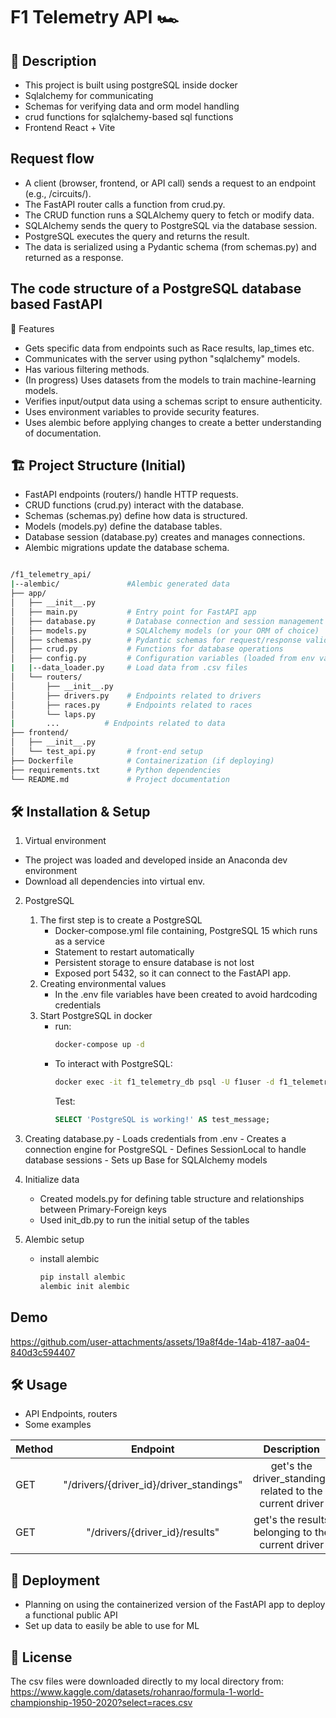 # F1 Telemetry API 🏎️
## 📖 Description
- This project is built using postgreSQL inside docker
- Sqlalchemy for communicating
- Schemas for verifying data and orm model handling
- crud functions for sqlalchemy-based sql functions
- Frontend React + Vite

## Request flow
- A client (browser, frontend, or API call) sends a request to an endpoint (e.g., /circuits/).
- The FastAPI router calls a function from crud.py.
- The CRUD function runs a SQLAlchemy query to fetch or modify data.
- SQLAlchemy sends the query to PostgreSQL via the database session.
- PostgreSQL executes the query and returns the result.
- The data is serialized using a Pydantic schema (from schemas.py) and returned as a response.
  
## The code structure of a PostgreSQL database based FastAPI
🚀 Features
  - Gets specific data from endpoints such as Race results, lap_times etc.
  - Communicates with the server using python "sqlalchemy" models.
  - Has various filtering methods.
  - (In progress) Uses datasets from the models to train machine-learning models.
  - Verifies input/output data using a schemas script to ensure authenticity.
  - Uses environment variables to provide security features.
  - Uses alembic before applying changes to create a better understanding of documentation.
## 🏗️ Project Structure (Initial)
- FastAPI endpoints (routers/) handle HTTP requests.
- CRUD functions (crud.py) interact with the database.
- Schemas (schemas.py) define how data is structured.
- Models (models.py) define the database tables.
- Database session (database.py) creates and manages connections.
- Alembic migrations update the database schema.
```bash

/f1_telemetry_api/
|--alembic/               #Alembic generated data
├── app/
│   ├── __init__.py
│   ├── main.py           # Entry point for FastAPI app
│   ├── database.py       # Database connection and session management
│   ├── models.py         # SQLAlchemy models (or your ORM of choice)
│   ├── schemas.py        # Pydantic schemas for request/response validation
│   ├── crud.py           # Functions for database operations
│   ├── config.py         # Configuration variables (loaded from env vars)
|   |--data_loader.py     # Load data from .csv files
│   └── routers/
│       ├── __init__.py
│       ├── drivers.py    # Endpoints related to drivers
│       ├── races.py      # Endpoints related to races
│       └── laps.py
|       ...          # Endpoints related to data
├── frontend/
│   ├── __init__.py
│   └── test_api.py       # front-end setup
├── Dockerfile            # Containerization (if deploying)
├── requirements.txt      # Python dependencies
└── README.md             # Project documentation
```
## 🛠️ Installation & Setup
 1. Virtual environment
 - The project was loaded and developed inside an Anaconda dev environment
 - Download all dependencies into virtual env.
 2. PostgreSQL
    1. The first step is to create a PostgreSQL
        - Docker-compose.yml file containing, PostgreSQL 15 which runs as a service
        - Statement to restart automatically
        - Persistent storage to ensure database is not lost
        - Exposed port 5432, so it can connect to the FastAPI app.
    2. Creating environmental values
       - In the .env file variables have been created to avoid hardcoding credentials
    3. Start PostgreSQL in docker
        - run:
            ```sh
            docker-compose up -d
            ```
        - To interact with PostgreSQL:
          ```sh
          docker exec -it f1_telemetry_db psql -U f1user -d f1_telemetry
          ```
          Test:
          ```SQL
          SELECT 'PostgreSQL is working!' AS test_message;
          ```
  3. Creating database.py
    - Loads credentials from .env
    - Creates a connection engine for PostgreSQL
    - Defines SessionLocal to handle database sessions
    - Sets up Base for SQLAlchemy models

4. Initialize data
   - Created models.py for defining table structure and relationships between Primary-Foreign keys
   - Used init_db.py to run the initial setup of the tables
5. Alembic setup
   - install alembic
     ```bash
     pip install alembic
     alembic init alembic
        ```

## Demo


https://github.com/user-attachments/assets/19a8f4de-14ab-4187-aa04-840d3c594407


## 🛠️ Usage
- API Endpoints, routers
- Some examples

| Method        | Endpoint                                     | Description   |
| ------------- |:--------------------------------------------:| :------------:|
| GET           | "/drivers/{driver_id}/driver_standings"      |get's the driver_standings related to the current driver       |
| GET           | "/drivers/{driver_id}/results"               |get's the results belonging to the current driver              |


## 🔗 Deployment
- Planning on using the containerized version of the FastAPI app to deploy a functional public API
- Set up data to easily be able to use for ML

## 📜 License
The csv files were downloaded directly to my local directory from: https://www.kaggle.com/datasets/rohanrao/formula-1-world-championship-1950-2020?select=races.csv
